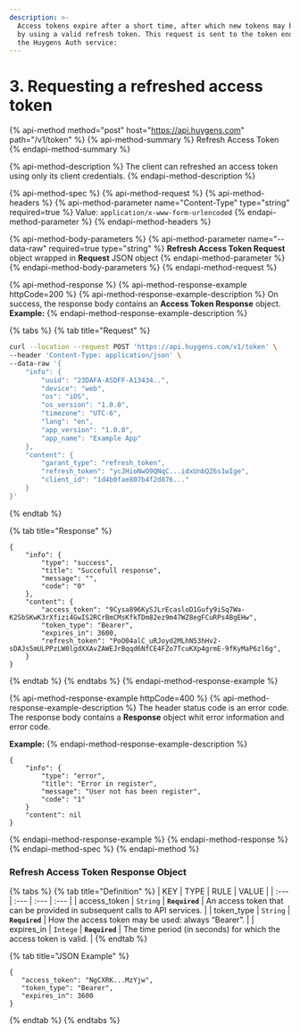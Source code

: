 ```yaml
---
description: >-
  Access tokens expire after a short time, after which new tokens may be granted
  by using a valid refresh token. This request is sent to the token endpoint of
  the Huygens Auth service:
---
```


# 3. Requesting a refreshed access token

{% api-method method="post" host="https://api.huygens.com" path="/v1/token" %}
{% api-method-summary %}
Refresh Access Token
{% endapi-method-summary %}

{% api-method-description %}
The client can refreshed an access token using only its client credentials.
{% endapi-method-description %}

{% api-method-spec %}
{% api-method-request %}
{% api-method-headers %}
{% api-method-parameter name="Content-Type" type="string" required=true %}
Value: `application/x-www-form-urlencoded`
{% endapi-method-parameter %}
{% endapi-method-headers %}

{% api-method-body-parameters %}
{% api-method-parameter name="--data-raw" required=true type="string" %}
**Refresh Access Token Request** object wrapped in **Request** JSON object
{% endapi-method-parameter %}
{% endapi-method-body-parameters %}
{% endapi-method-request %}

{% api-method-response %}
{% api-method-response-example httpCode=200 %}
{% api-method-response-example-description %}
On success, the response body contains an **Access Token Response** object.  
**Example:**
{% endapi-method-response-example-description %}

{% tabs %}
{% tab title="Request" %}
```bash
curl --location --request POST 'https://api.huygens.com/v1/token' \
--header 'Content-Type: application/json' \
--data-raw '{
    "info": {
        "uuid": "23DAFA-ASDFF-A13434..",
        "device": "web",
        "os": "iOS",
        "os_version": "1.0.0",
        "timezone": "UTC-6",
        "lang": "en",
        "app_version": "1.0.0",
        "app_name": "Example App"
    },
    "content": {
        "garant_type": "refresh_token",
        "refresh_token": "ycJHioNwO9QNqC...idxUnbQZ6s1wIge",
        "client_id": "1d4b0fae807b4f2d876..."
    }
}'
```
{% endtab %}

{% tab title="Response" %}
```
{
    "info": {
        "type": "success",
        "title": "Succefull response",
        "message": "",
        "code": "0"
    },
    "content": {
        "access_token": "9Cysa896KySJLrEcasloD1Gufy9iSq7Wa-K2SbSKwK3rXfizi4GwIS2RCrBmCMsKfkTDm82ez9m47WZ8egFCuRPs4BgEHw",
        "token_type": "Bearer",
        "expires_in": 3600,
        "refresh_token": "PoO04alC_uRJoyd2MLhN53hHv2-sDAJs5mULPPzLW0lgdXXAvZAWEJrBqqd6NfCE4FZo7TcuKXp4grmE-9fKyMaP6zl6g",
    }
}

```
{% endtab %}
{% endtabs %}
{% endapi-method-response-example %}

{% api-method-response-example httpCode=400 %}
{% api-method-response-example-description %}
The header status code is an error code.  
The response body contains a **Response** object whit error information and error code.  
  
**Example:**
{% endapi-method-response-example-description %}

```
{
    "info": {
        "type": "error",
        "title": "Error in register",
        "message": "User not has been register",
        "code": "1"
    }
    "content": nil
}
```
{% endapi-method-response-example %}
{% endapi-method-response %}
{% endapi-method-spec %}
{% endapi-method %}

### Refresh Access Token Response Object

{% tabs %}
{% tab title="Definition" %}
| KEY | TYPE | RULE | VALUE |
| :--- | :--- | :--- | :--- |
| access\_token | `String` | **`Required`** | An access token that can be provided in subsequent calls to API services. |
| token\_type | `String` | **`Required`** | How the access token may be used: always “Bearer”. |
| expires\_in | `Intege` | **`Required`** | The time period \(in seconds\) for which the access token is valid. |
{% endtab %}

{% tab title="JSON Example" %}
```text
{
   "access_token": "NgCXRK...MzYjw",
   "token_type": "Bearer",
   "expires_in": 3600
}
```
{% endtab %}
{% endtabs %}



